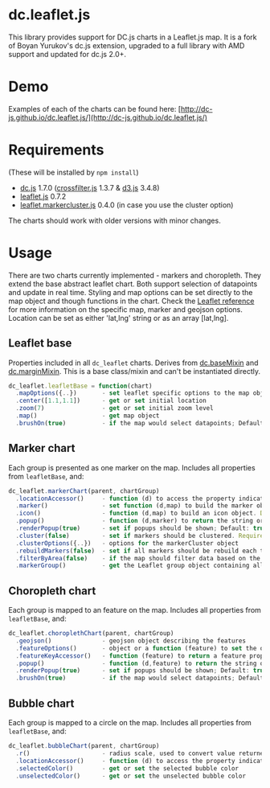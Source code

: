 dc.leaflet.js
=============
This library provides support for DC.js charts in a Leaflet.js map. It is a fork of Boyan Yurukov's dc.js extension, upgraded to a full library with AMD support and updated for dc.js 2.0+.

Demo
=============
Examples of each of the charts can be found here:
[http://dc-js.github.io/dc.leaflet.js/](http://dc-js.github.io/dc.leaflet.js/)

Requirements
=============
(These will be installed by `npm install`)
*  [dc.js](https://github.com/dc-js/dc.js) 1.7.0 ([crossfilter.js](https://github.com/square/crossfilter) 1.3.7 & [d3.js](https://github.com/d3/d3) 3.4.8)
*  [leaflet.js](https://github.com/Leaflet/Leaflet) 0.7.2
*  [leaflet.markercluster.js](https://github.com/Leaflet/Leaflet.markercluster) 0.4.0 (in case you use the cluster option)

The charts should work with older versions with minor changes.

Usage
=============
There are two charts currently implemented - markers and choropleth. They extend the base abstract leaflet chart. Both support selection of datapoints and update in real time. Styling and map options can be set directly to the map object and though functions in the chart. Check the [Leaflet reference](http://leafletjs.com/reference.html#map-options) for more information on the specific map, marker and geojson options.
Location can be set as either 'lat,lng' string or as an array [lat,lng].

Leaflet base
--------------------
Properties included in all `dc_leaflet` charts. Derives from [dc.baseMixin](http://dc-js.github.io/dc.js/docs/html/dc.baseMixin.html) and [dc.marginMixin](http://dc-js.github.io/dc.js/docs/html/dc.marginMixin.html). This is a base class/mixin and can't be instantiated directly.
```js
dc_leaflet.leafletBase = function(chart)
  .mapOptions({..})       - set leaflet specific options to the map object; Default: Leaflet default options
  .center([1.1,1.1])      - get or set initial location
  .zoom(7)                - get or set initial zoom level
  .map()                  - get map object
  .brushOn(true)          - if the map would select datapoints; Default: true
```

Marker chart
--------------------
Each group is presented as one marker on the map. Includes all properties from `leafletBase`, and:
```js
dc_leaflet.markerChart(parent, chartGroup)
  .locationAccessor()     - function (d) to access the property indicating the latlng (string or array); Default: use keyAccessor
  .marker()               - set function (d,map) to build the marker object. Default: standard Leaflet marker is built
  .icon()                 - function (d,map) to build an icon object. Default: L.Icon.Default
  .popup()                - function (d,marker) to return the string or DOM content of a popup
  .renderPopup(true)      - set if popups should be shown; Default: true
  .cluster(false)         - set if markers should be clustered. Requires leaflet.markercluster.js; Default: false
  .clusterOptions({..})   - options for the markerCluster object
  .rebuildMarkers(false)  - set if all markers should be rebuild each time the map is redrawn. Degrades performance; Default: false
  .filterByArea(false)    - if the map should filter data based on the markers inside the zoomed in area instead of the user clicking on individual markers; Default: false
  .markerGroup()          - get the Leaflet group object containing all shown markers (regular group or cluster)
```

Choropleth chart
--------------------
Each group is mapped to an feature on the map. Includes all properties from `leafletBase`, and:
```js
dc_leaflet.choroplethChart(parent, chartGroup)
  .geojson()              - geojson object describing the features
  .featureOptions()       - object or a function (feature) to set the options for each feature
  .featureKeyAccessor()   - function (feature) to return a feature property that would be compared to the group key; Defauft: feature.properties.key
  .popup()                - function (d,feature) to return the string or DOM content of a popup
  .renderPopup(true)      - set if popups should be shown; Default: true
  .brushOn(true)          - if the map would select datapoints; Default: true
```

Bubble chart
--------------------
Each group is mapped to a circle on the map. Includes all properties from `leafletBase`, and:
```js
dc_leaflet.bubbleChart(parent, chartGroup)
  .r()                    - radius scale, used to convert value returned by valueAccessor(d) to pixels. Default: d3.scale.linear().domain([0, 100]
  .locationAccessor()     - function (d) to access the property indicating the latlng (string or array); Default: use keyAccessor
  .selectedColor()        - get or set the selected bubble color
  .unselectedColor()      - get or set the unselected bubble color
```
